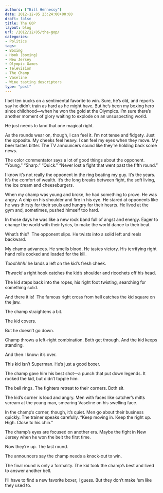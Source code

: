 ```yaml
---
authors: ["Bill Hennessy"]
date: 2012-12-05 23:24:00+00:00
draft: false
title: The GOP
layout: blog
url: /2012/12/05/the-gop/
categories:
- Politics
tags:
- Boxing
- Hook (boxing)
- New Jersey
- Olympic Games
- Television
- The Champ
- Vaseline
- Wine tasting descriptors
type: "post"
---
```


I bet ten bucks on a sentimental favorite to win. Sure, he’s old, and reports say he didn’t train as hard as he might have. But he’s been my boxing hero since childhood—when he won the gold at the Olympics. I’m sure there’s another moment of glory waiting to explode on an unsuspecting world.

He just needs to land that one magical right.

As the rounds wear on, though, I can feel it. I’m not tense and fidgety. Just the opposite. My cheeks feel heavy. I can feel my eyes when they move. My beer tastes bitter. The TV announcers sound like they’re holding back some news.

The color commentator says a lot of good things about the opponent.  “Young.” “Sharp.” “Quick.” “Never lost a fight that went past the fifth round.”

I know it’s not really the opponent in the ring beating my guy. It’s the years. It’s the comfort of wealth. It’s the long breaks between fight, the soft living, the ice cream and cheeseburgers.

When my champ was young and broke, he had something to prove. He was angry. A chip on his shoulder and fire in his eye. He stared at opponents like he was thirsty for their souls and hungry for their hearts. He lived at the gym and, sometimes, pushed himself too hard.

In those days he was like a new rock band full of angst and energy. Eager to change the world with their lyrics, to make the world dance to their beat.

What’s this?  The opponent slips. He twists into a solid left and reels backward.

My champ advances. He smells blood. He tastes victory. His terrifying right hand rolls cocked and loaded for the kill.

_Tooohhhh!_ he lands a left on the kid’s fresh cheek.

_Thwack!_ a right hook catches the kid’s shoulder and ricochets off his head.

The kid steps back into the ropes, his right foot twisting, searching for something solid.

And there it is!  The famous right cross from hell catches the kid square on the jaw.

The champ straightens a bit.

The kid covers.

But he doesn’t go down.

Champ throws a left-right combination. Both get through. And the kid keeps standing.

And then I know: it’s over.

This kid isn’t Superman. He’s just a good boxer.

The champ gave him his best shot—a punch that put down legends. It rocked the kid, but didn’t topple him.

The bell rings. The fighters retreat to their corners. Both sit.

The kid’s corner is loud and angry. Men with faces like catcher’s mitts scream at the young man, smearing Vaseline on his swelling face.

In the champ’s corner, though, it’s quiet. Men go about their business quickly. The trainer speaks carefully. “Keep moving in. Keep the right up. High. Close to his chin.”

The champ’s eyes are focused on another era. Maybe the fight in New Jersey when he won the belt the first time.

Now they’re up. The last round.

The announcers say the champ needs a knock-out to win.

The final round is only a formality. The kid took the champ’s best and lived to answer another bell.

I’ll have to find a new favorite boxer, I guess. But they don’t make ‘em like they used to.
